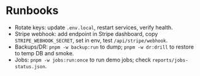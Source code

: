 # Runbooks

- Rotate keys: update `.env.local`, restart services, verify health.
- Stripe webhook: add endpoint in Stripe dashboard, copy `STRIPE_WEBHOOK_SECRET`, set in env, test `/api/stripe/webhook`.
- Backups/DR: `pnpm -w backup:run` to dump; `pnpm -w dr:drill` to restore to temp DB and smoke.
- Jobs: `pnpm -w jobs:run:once` to run demo jobs; check `reports/jobs-status.json`.
